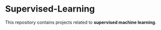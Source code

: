 # Supervised-Learning
This repository contains projects related to **supervised machine learning**.
